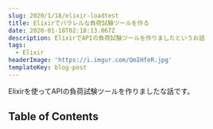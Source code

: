 ```yaml
---
slug: 2020/1/18/elixir-loadtest
title: Elixirでパラレルな負荷試験ツールを作る
date: 2020-01-18T02:18:13.067Z
description: ElixirでAPIの負荷試験ツールを作りましたというお話
tags:
  - Elixir
headerImage: 'https://i.imgur.com/QmIHfeR.jpg'
templateKey: blog-post
---
```

Elixirを使ってAPIの負荷試験ツールを作りましたな話です。


## Table of Contents

```toc

```

